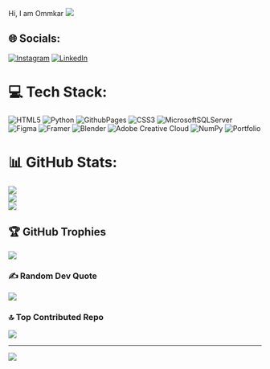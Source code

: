 Hi, I am Ommkar
<a href="https://github.com/DenverCoder1/readme-typing-svg">
    <img src="https://readme-typing-svg.demolab.com/?lines=Red%20Teamer;AI/ML%20Enthusiast;Always%20learning%20new%20things&font=Consolas&center=true&width=480&height=45&color=00ff00&vCenter=true&pause=1000&size=23" /></a>
</p>


## 🌐 Socials:
[![Instagram](https://img.shields.io/badge/Instagram-%23E4405F.svg?logo=Instagram&logoColor=white)](https://instagram.com/ohmiz.verse) [![LinkedIn](https://img.shields.io/badge/LinkedIn-%230077B5.svg?logo=linkedin&logoColor=white)](https://linkedin.com/in/ohmicguy) 

# 💻 Tech Stack:
![HTML5](https://img.shields.io/badge/html5-%23E34F26.svg?style=plastic&logo=html5&logoColor=white) ![Python](https://img.shields.io/badge/python-3670A0?style=plastic&logo=python&logoColor=ffdd54) ![GithubPages](https://img.shields.io/badge/github%20pages-121013?style=plastic&logo=github&logoColor=white) ![CSS3](https://img.shields.io/badge/css3-%231572B6.svg?style=plastic&logo=css3&logoColor=white) ![MicrosoftSQLServer](https://img.shields.io/badge/Microsoft%20SQL%20Server-CC2927?style=plastic&logo=microsoft%20sql%20server&logoColor=white) ![Figma](https://img.shields.io/badge/figma-%23F24E1E.svg?style=plastic&logo=figma&logoColor=white) ![Framer](https://img.shields.io/badge/Framer-black?style=plastic&logo=framer&logoColor=blue) ![Blender](https://img.shields.io/badge/blender-%23F5792A.svg?style=plastic&logo=blender&logoColor=white) ![Adobe Creative Cloud](https://img.shields.io/badge/Adobe%20Creative%20Cloud-DA1F26.svg?style=plastic&logo=Adobe%20Creative%20Cloud&logoColor=white) ![NumPy](https://img.shields.io/badge/numpy-%23013243.svg?style=plastic&logo=numpy&logoColor=white) ![Portfolio](https://img.shields.io/badge/Portfolio-%23000000.svg?style=plastic&logo=firefox&logoColor=#FF7139)
# 📊 GitHub Stats:
![](https://github-readme-stats.vercel.app/api?username=ohmic-stuffs&theme=dark&hide_border=false&include_all_commits=true&count_private=true)<br/>
![](https://github-readme-streak-stats.herokuapp.com/?user=ohmic-stuffs&theme=dark&hide_border=false)<br/>
![](https://github-readme-stats.vercel.app/api/top-langs/?username=ohmic-stuffs&theme=dark&hide_border=false&include_all_commits=true&count_private=true&layout=compact)

## 🏆 GitHub Trophies
![](https://github-profile-trophy.vercel.app/?username=ohmic-stuffs&theme=radical&no-frame=false&no-bg=false&margin-w=4)

### ✍️ Random Dev Quote
![](https://quotes-github-readme.vercel.app/api?type=horizontal&theme=gruvbox)

### 🔝 Top Contributed Repo
![](https://github-contributor-stats.vercel.app/api?username=ohmic-stuffs&limit=5&theme=dark&combine_all_yearly_contributions=true)

---
[![](https://visitcount.itsvg.in/api?id=ohmic-stuffs&icon=0&color=0)](https://visitcount.itsvg.in)
